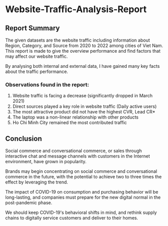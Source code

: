# Website-Traffic-Analysis-Report

## Report Summary
The given datasets are the website traffic including information about Region, Category, and 
Source from 2020 to 2022 among cities of Viet Nam. This report is made to give the overview 
performance and find factors that may affect our website traffic.

By analysing both internal and external data, I have gained many key facts about the traffic performance.

### Observations found in the report:
1. Website traffic is facing a decrease (significantly dropped in March 2021)
2. Direct sources played a key role in website traffic (Daily active users)
3. The most attractive product did not have the highest CVR, Lead CR*
4. The laptop was a non-linear relationship with other products
5. Ho Chi Minh City remained the most contributed traffic

## Conclusion
Social commerce and conversational commerce, or sales through interactive chat and message 
channels with customers in the Internet environment, have grown in popularity.

Brands may begin concentrating on social commerce and conversational commerce in the 
future, with the potential to achieve two to three times the effect by leveraging the trend.

The impact of COVID-19 on consumption and purchasing behavior will be long-lasting, and 
companies must prepare for the new digital normal in the post-pandemic phase.

We should keep COVID-19's behavioral shifts in mind, and rethink supply chains to digitally 
service customers and deliver to their homes.

